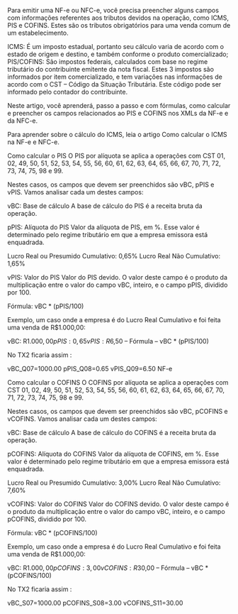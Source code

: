 Para emitir uma NF-e ou NFC-e, você precisa preencher alguns campos com informações referentes aos tributos devidos na operação, como ICMS, PIS e COFINS. Estes são os tributos obrigatórios para uma venda comum de um estabelecimento.

ICMS: É um imposto estadual, portanto seu cálculo varia de acordo com o estado de origem e destino, e também conforme o produto comercializado;
PIS/COFINS: São impostos federais, calculados com base no regime tributário do contribuinte emitente da nota fiscal.
Estes 3 impostos são informados por item comercializado, e tem variações nas informações de acordo com o CST – Código da Situação Tributária. Este código pode ser informado pelo contador do contribuinte.

Neste artigo, você aprenderá, passo a passo e com fórmulas, como calcular e preencher os campos relacionados ao PIS e COFINS nos XMLs da NF-e e da NFC-e.

Para aprender sobre o cálculo do ICMS, leia o artigo Como calcular o ICMS na NF-e e NFC-e.

Como calcular o PIS
O PIS por alíquota se aplica a operações com CST 01, 02, 49, 50, 51, 52, 53, 54, 55, 56, 60, 61, 62, 63, 64, 65, 66, 67, 70, 71, 72, 73, 74, 75, 98 e 99. 

Nestes casos, os campos que devem ser preenchidos são vBC, pPIS e vPIS. Vamos analisar cada um destes campos:

 

vBC: Base de cálculo
A base de cálculo do PIS é a receita bruta da operação.

 

pPIS: Alíquota do PIS
Valor da alíquota de PIS, em %. Esse valor é determinado pelo regime tributário em que a empresa emissora está enquadrada.

Lucro Real ou Presumido Cumulativo: 0,65%
Lucro Real Não Cumulativo: 1,65%
 

vPIS: Valor do PIS
Valor do PIS devido. O valor deste campo é o produto da multiplicação entre o valor do campo vBC, inteiro, e o campo pPIS, dividido por 100.

Fórmula: vBC * (pPIS/100)
 

Exemplo, um caso onde a empresa é do Lucro Real Cumulativo e foi feita uma venda de R$1.000,00:

vBC: R$1.000,00
pPIS: 0,65%
vPIS: R$6,50 – Fórmula – vBC * (pPIS/100)
 

No TX2 ficaria assim  :

vBC_Q07=1000.00
pPIS_Q08=0.65
vPIS_Q09=6.50
NF-e

Como calcular o COFINS
O COFINS por alíquota se aplica a operações com CST 01, 02, 49, 50, 51, 52, 53, 54, 55, 56, 60, 61, 62, 63, 64, 65, 66, 67, 70, 71, 72, 73, 74, 75, 98 e 99. 

Nestes casos, os campos que devem ser preenchidos são vBC, pCOFINS e vCOFINS. Vamos analisar cada um destes campos:

 

vBC: Base de cálculo
A base de cálculo do COFINS é a receita bruta da operação.

 

pCOFINS: Alíquota do COFINS
Valor da alíquota de COFINS, em %. Esse valor é determinado pelo regime tributário em que a empresa emissora está enquadrada.

Lucro Real ou Presumido Cumulativo: 3,00%
Lucro Real Não Cumulativo: 7,60%
 

vCOFINS: Valor do COFINS
Valor do COFINS devido. O valor deste campo é o produto da multiplicação entre o valor do campo vBC, inteiro, e o campo pCOFINS, dividido por 100.

Fórmula: vBC * (pCOFINS/100)
 

Exemplo, um caso onde a empresa é do Lucro Real Cumulativo e foi feita uma venda de R$1.000,00:

vBC: R$1.000,00
pCOFINS: 3,00%
vCOFINS: R$30,00 – Fórmula – vBC * (pCOFINS/100)
 

No TX2 ficaria assim  :

vBC_S07=1000.00
pCOFINS_S08=3.00
vCOFINS_S11=30.00